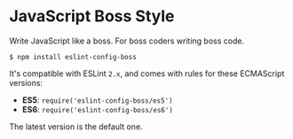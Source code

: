# JavaScript Boss Style

Write JavaScript like a boss. For boss coders writing boss code.

```
$ npm install eslint-config-boss
```

It's compatible with ESLint `2.x`, and comes with rules for these ECMAScript versions:

- **ES5**: `require('eslint-config-boss/es5')`
- **ES6**: `require('eslint-config-boss/es6')`

The latest version is the default one.
